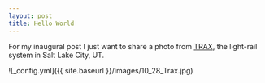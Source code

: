 ```yaml
---
layout: post
title: Hello World
---
```


For my inaugural post I just want to share a photo from [TRAX](http://en.wikipedia.org/wiki/Utah_Transit_Authority), the light-rail system in Salt Lake City, UT. 

![_config.yml]({{ site.baseurl }}/images/10_28_Trax.jpg)